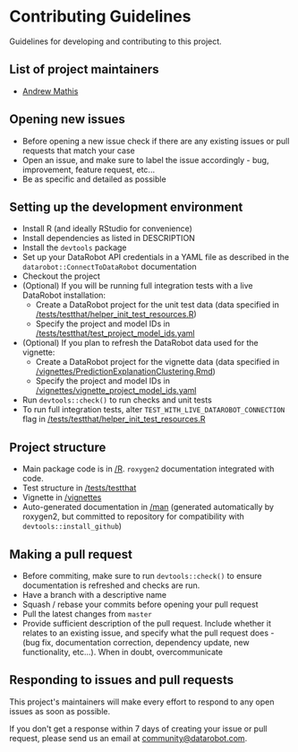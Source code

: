 # Contributing Guidelines

Guidelines for developing and contributing to this project.

## List of project maintainers

- [Andrew Mathis](https://github.com/ammathis)

## Opening new issues

- Before opening a new issue check if there are any existing issues or pull requests that match your case
- Open an issue, and make sure to label the issue accordingly - bug, improvement, feature request, etc...
- Be as specific and detailed as possible


## Setting up the development environment

- Install R (and ideally RStudio for convenience)
- Install dependencies as listed in DESCRIPTION
- Install the `devtools` package
- Set up your DataRobot API credentials in a YAML file as described in the `datarobot::ConnectToDataRobot` documentation 
- Checkout the project
- (Optional) If you will be running full integration tests with a live DataRobot installation:
  - Create a DataRobot project for the unit test data (data specified in [/tests/testthat/helper_init_test_resources.R](/tests/testthat/helper_init_test_resources.R))
  - Specify the project and model IDs in [/tests/testthat/test_project_model_ids.yaml](/tests/testthat/test_project_model_ids.yaml)
- (Optional) If you plan to refresh the DataRobot data used for the vignette:
  - Create a DataRobot project for the vignette data (data specified in [/vignettes/PredictionExplanationClustering.Rmd](/vignettes/PredictionExplanationClustering.Rmd))
  - Specify the project and model IDs in [/vignettes/vignette_project_model_ids.yaml](/vignettes/vignette_project_model_ids.yaml)
- Run `devtools::check()` to run checks and unit tests
- To run full integration tests, alter `TEST_WITH_LIVE_DATAROBOT_CONNECTION` flag in [/tests/testthat/helper_init_test_resources.R](/tests/testthat/helper_init_test_resources.R)

## Project structure

- Main package code is in [/R](/R). `roxygen2` documentation integrated with code.
- Test structure in [/tests/testthat](/tests/testthat)
- Vignette in [/vignettes](/vignettes)
- Auto-generated documentation in [/man](/man) (generated automatically by roxygen2, but committed to repository for compatibility with `devtools::install_github`)

## Making a pull request

- Before commiting, make sure to run `devtools::check()` to ensure documentation is refreshed and checks are run.
- Have a branch with a descriptive name
- Squash / rebase your commits before opening your pull request
- Pull the latest changes from `master`
- Provide sufficient description of the pull request. Include whether it relates to an existing issue, and specify what the pull request does - (bug fix, documentation correction, dependency update, new functionality, etc...). When in doubt, overcommunicate

## Responding to issues and pull requests

This project's maintainers will make every effort to respond to any open issues as soon as possible.

If you don't get a response within 7 days of creating your issue or pull request, please send us an email at community@datarobot.com.
